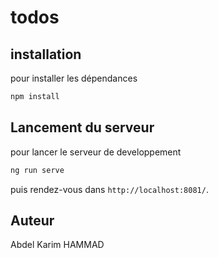 # todos

## installation

pour installer les dépendances

```bash
npm install
```
## Lancement du serveur

pour lancer le serveur de developpement
 
```bash
ng run serve
```
puis rendez-vous dans `http://localhost:8081/`.

## Auteur
Abdel Karim HAMMAD

